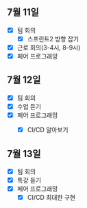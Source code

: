## 7월 11일

- [x] 팀 회의
  - [x] 스프린트2 방향 잡기
- [x] 근로 회의(3-4시, 8-9시)
- [x] 페어 프로그래밍

## 7월 12일

- [x] 팀 회의
- [x] 수업 듣기
- [x] 페어 프로그래밍
  - [x] CI/CD 알아보기


## 7월 13일

- [X] 팀 회의
- [X] 특강 듣기
- [X] 페어 프로그래밍
  - [x] CI/CD 최대한 구현
